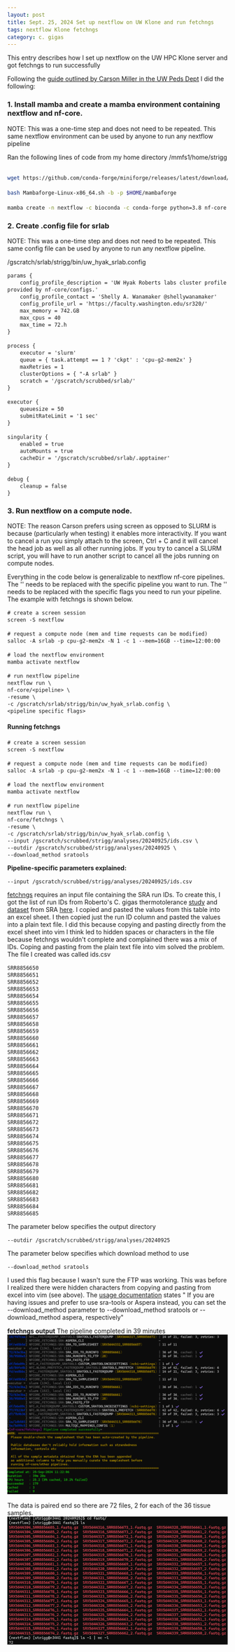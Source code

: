 ```yaml
---
layout: post
title: Sept. 25, 2024 Set up nextflow on UW Klone and run fetchngs
tags: nextflow Klone fetchngs
category: c. gigas
---
```


This entry describes how I set up nextflow on the UW HPC Klone server and got fetchngs to run successfully

Following the [guide outlined by Carson Miller in the UW Peds Dept](https://nf-co.re/configs/uw_hyak_pedslabs) I did the following:


### 1. Install mamba and create a mamba environment containing nextflow and nf-core.  
NOTE: This was a one-time step and does not need to be repeated. This same nextflow environment can be used by anyone to run any nextflow pipeline

Ran the following lines of code from my home directory /mmfs1/home/strigg
```bash

wget https://github.com/conda-forge/miniforge/releases/latest/download/Mambaforge-Linux-x86_64.sh

bash Mambaforge-Linux-x86_64.sh -b -p $HOME/mambaforge

mamba create -n nextflow -c bioconda -c conda-forge python=3.8 nf-core nextflow -y -q

```

### 2. Create .config file for srlab
NOTE: This was a one-time step and does not need to be repeated. This same config file can be used by anyone to run any nextflow pipeline.

/gscratch/srlab/strigg/bin/uw_hyak_srlab.config
```
params {
    config_profile_description = 'UW Hyak Roberts labs cluster profile provided by nf-core/configs.'
    config_profile_contact = 'Shelly A. Wanamaker @shellywanamaker'
    config_profile_url = 'https://faculty.washington.edu/sr320/'
    max_memory = 742.GB
    max_cpus = 40
    max_time = 72.h
}

process {
    executor = 'slurm'
    queue = { task.attempt == 1 ? 'ckpt' : 'cpu-g2-mem2x' }
    maxRetries = 1
    clusterOptions = { "-A srlab" }
    scratch = '/gscratch/scrubbed/srlab/'
}

executor {
    queuesize = 50
    submitRateLimit = '1 sec'
}

singularity {
    enabled = true
    autoMounts = true
    cacheDir = '/gscratch/scrubbed/srlab/.apptainer'
}

debug {
    cleanup = false
}
```


### 3. Run nextflow on a compute node.
NOTE: The reason Carson prefers using screen as opposed to SLURM is because (particularly when testing) it enables more interactivity. If you want to cancel a run you simply attach to the screen, Ctrl + C and it will cancel the head job as well as all other running jobs. If you try to cancel a SLURM script, you will have to run another script to cancel all the jobs running on compute nodes.  

Everything in the code below is generalizable to nextflow nf-core pipelines. The '<pipeline>' needs to be replaced with the specific pipeline you want to run. The '<pipeline specific flags>' needs to be replaced with the specific flags you need to run your pipeline. The example with fetchngs is shown below.

```
# create a screen session
screen -S nextflow

# request a compute node (mem and time requests can be modified)
salloc -A srlab -p cpu-g2-mem2x -N 1 -c 1 --mem=16GB --time=12:00:00

# load the nextflow environment
mamba activate nextflow

# run nextflow pipeline
nextflow run \
nf-core/<pipeline> \
-resume \
-c /gscratch/srlab/strigg/bin/uw_hyak_srlab.config \
<pipeline specific flags>

```

#### Running fetchngs
```
# create a screen session
screen -S nextflow

# request a compute node (mem and time requests can be modified)
salloc -A srlab -p cpu-g2-mem2x -N 1 -c 1 --mem=16GB --time=12:00:00

# load the nextflow environment
mamba activate nextflow

# run nextflow pipeline
nextflow run \
nf-core/fetchngs \
-resume \
-c /gscratch/srlab/strigg/bin/uw_hyak_srlab.config \
--input /gscratch/scrubbed/strigg/analyses/20240925/ids.csv \
--outdir /gscratch/scrubbed/strigg/analyses/20240925 \
--download_method sratools

```
**Pipeline-specific parameters explained:**
```
--input /gscratch/scrubbed/strigg/analyses/20240925/ids.csv
```
[fetchngs](https://nf-co.re/fetchngs/1.12.0/) requires an input file containing the SRA run IDs. To create this, I got the list of run IDs from Roberto's C. gigas thermotolerance [study](https://doi.org/10.1016/j.cbd.2023.101089) and [dataset](https://www.ncbi.nlm.nih.gov/bioproject?Db=biosample&DbFrom=bioproject&Cmd=Link&LinkName=bioproject_biosample&LinkReadableName=BioSample&ordinalpos=1&IdsFromResult=516210) from SRA [here](https://www.ncbi.nlm.nih.gov/Traces/study/?query_key=3&WebEnv=MCID_66f3f6267f36c63f9e0edc25&o=acc_s%3Aa&s=SRR8856650,SRR8856651,SRR8856652,SRR8856653,SRR8856654,SRR8856655,SRR8856656,SRR8856657,SRR8856658,SRR8856659,SRR8856660,SRR8856661,SRR8856662,SRR8856663,SRR8856664,SRR8856665,SRR8856666,SRR8856667,SRR8856668,SRR8856669,SRR8856670,SRR8856671,SRR8856672,SRR8856673,SRR8856674,SRR8856675,SRR8856676,SRR8856677,SRR8856678,SRR8856679,SRR8856680,SRR8856681,SRR8856682,SRR8856683,SRR8856684,SRR8856685). I copied and pasted the values from this table into an excel sheet. I then copied just the run ID column and pasted the values into a plain text file. I did this because copying and pasting directly from the excel sheet into vim I think led to hidden spaces or characters in the file because fetchngs wouldn't complete and complained there was a mix of IDs. Coping and pasting from the plain text file into vim solved the problem. The file I created was called ids.csv

```
SRR8856650
SRR8856651
SRR8856652
SRR8856653
SRR8856654
SRR8856655
SRR8856656
SRR8856657
SRR8856658
SRR8856659
SRR8856660
SRR8856661
SRR8856662
SRR8856663
SRR8856664
SRR8856665
SRR8856666
SRR8856667
SRR8856668
SRR8856669
SRR8856670
SRR8856671
SRR8856672
SRR8856673
SRR8856674
SRR8856675
SRR8856676
SRR8856677
SRR8856678
SRR8856679
SRR8856680
SRR8856681
SRR8856682
SRR8856683
SRR8856684
SRR8856685
```

The parameter below specifies the output directory
```
--outdir /gscratch/scrubbed/strigg/analyses/20240925
```

The parameter below specifies which download method to use
```
--download_method sratools
```
I used this flag because I wasn't sure the FTP was working. This was before I realized there were hidden characters from copying and pasting from excel into vim (see above). The [usage documentation](https://nf-co.re/fetchngs/1.12.0/docs/usage/) states " If you are having issues and prefer to use sra-tools or Aspera instead, you can set the --download_method parameter to --download_method sratools or --download_method aspera, respectively"

**fetchngs output**
The pipeline completed in 39 minutes
![](https://raw.githubusercontent.com/Resilience-Biomarkers-for-Aquaculture/Cgigas_denovotranscript/master/analyses/20240925/Screenshot%202024-09-25%20143355.png)

The data is paired end so there are 72 files, 2 for each of the 36 tissue samples.
![](https://raw.githubusercontent.com/Resilience-Biomarkers-for-Aquaculture/Cgigas_denovotranscript/master/analyses/20240925/Screenshot%202024-09-25%20143520.png)
